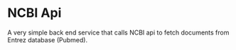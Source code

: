 # NCBI Api

A very simple back end service that calls NCBI api to fetch documents from Entrez database (Pubmed).
